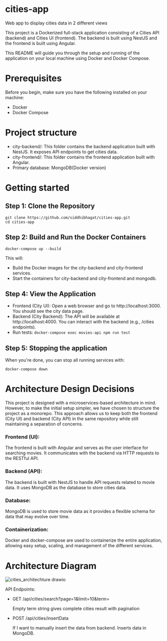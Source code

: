 # cities-app
Web app to display cities data in 2 different views

This project is a Dockerized full-stack application consisting of a Cities API (backend) and Cities UI (frontend). The backend is built using NestJS and the frontend is built using Angular.

This README will guide you through the setup and running of the application on your local machine using Docker and Docker Compose.

# Prerequisites
Before you begin, make sure you have the following installed on your machine:

- Docker
- Docker Compose

# Project structure
- city-backend/: This folder contains the backend application built with NestJS. It exposes API endpoints to get cities data. 
- city-frontend/: This folder contains the frontend application built with Angular.
- Primary database: MongoDB(Docker version)

# Getting started
## Step 1: Clone the Repository
```
git clone https://github.com/siddhibhagat/cities-app.git
cd cities-app
```

## Step 2: Build and Run the Docker Containers
```
docker-compose up --build
```

This will:
- Build the Docker images for the city-backend and city-frontend services.
- Start the containers for city-backend and city-frontend and mongodb.
## Step 4: View the Application
- Frontend (City UI): Open a web browser and go to http://localhost:3000. You should see the city data page.
- Backend (City Backend): The API will be available at http://localhost:4000. You can interact with the backend (e.g., /cities endpoints).
- Run tests: ```docker-compose exec movies-api npm run test```
## Step 5: Stopping the application
When you're done, you can stop all running services with:

```
docker-compose down
```
# Architecture Design Decisions
This project is designed with a microservices-based architecture in mind. However, to make the initial setup simpler, we have chosen to structure the project as a monorepo. This approach allows us to keep both the frontend (City UI) and backend (City API) in the same repository while still maintaining a separation of concerns.

### Frontend (UI):

The frontend is built with Angular and serves as the user interface for searching movies.
It communicates with the backend via HTTP requests to the RESTful API.
### Backend (API):

The backend is built with NestJS to handle API requests related to movie data.
It uses MongoDB as the database to store cities data.
### Database:

MongoDB is used to store movie data as it provides a flexible schema for data that may evolve over time.
### Containerization:

Docker and docker-compose are used to containerize the entire application, allowing easy setup, scaling, and management of the different services.

# Architecture Diagram
![cities_architechture drawio](https://github.com/user-attachments/assets/0e044972-7c81-46de-922c-b6d3f6c07ff1)


API Endpoints:
- GET /api/cities/search?page=1&limit=10&term=
  
  Empty term string gives complete cities result with pagination
  
- POST /api/cities/insertData
  
  If I want to manually insert the data from backend. Inserts data in MongoDB.



